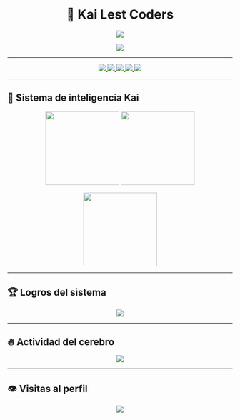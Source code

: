 <!-- 🧠 Cabecera con estilo -->
<h1 align="center">🚀 Kai Lest Coders</h1>
<p align="center">
   <img src="https://readme-typing-svg.herokuapp.com?size=22&duration=4000&color=2C3E50&center=true&vCenter=true&lines=🤖+Developer;🧠+Thinker;⚡+Innovator;🚀+Code+Never+Dies" />
</p>

<!-- 💻 Tarjeta de presentación -->
<p align="center">
<a href="https://Kazumi258.my.id">
  <img src="https://cardivo.vercel.app/api?name=Kai%20Lest%20Coders&description=Creando%20soluciones%20inteligentes%20con%20código%20y%20pasión&image=https://avatars.githubusercontent.com/Kazumi258&backgroundColor=%23ffffff&github=Kai&pattern=topography&colorPattern=%23dfe6e9&site=Kazumi258.my.id"/>
</a>
</p>

---

<!-- 🌐 Redes sociales -->
<p align="center">
  <a href="https://instagram.com/jcristianmf">
    <img src="https://img.shields.io/badge/Instagram-E4405F?style=for-the-badge&logo=instagram&logoColor=white"/> 
  </a>
  <a href="https://wa.me/+51">
    <img src="https://img.shields.io/badge/WhatsApp-25D366?style=for-the-badge&logo=whatsapp&logoColor=white" />
  </a>
  <a href="https://www.paypal.me/">
    <img src="https://img.shields.io/badge/Paypal-003087?style=for-the-badge&logo=paypal&logoColor=white" /> 
  </a>
  <a href="https://youtube.com/@">
    <img src="https://img.shields.io/badge/YouTube-Kazumi-ff0000?style=for-the-badge&logo=youtube&logoColor=white"/>
  </a>
  <a href="https://github.com/Kazumi258">
    <img src="https://img.shields.io/badge/GitHub-Kai%20Lest%20Coders-000000?style=for-the-badge&logo=github&logoColor=white" />
  </a>
</p>

---

<!-- ⚡ Stats nivel cerebro -->
## 🧠 Sistema de inteligencia Kai
<p align="center">
  <img src="https://github-readme-stats.vercel.app/api?username=Kazumi258&show_icons=true&theme=default&hide_border=true" height="165"/>
  <img src="https://github-readme-streak-stats.herokuapp.com/?user=Kazumi258&theme=default&hide_border=true" height="165"/>
</p>

<p align="center">
  <img src="https://github-readme-stats.vercel.app/api/top-langs/?username=Kazumi258&layout=compact&theme=default&hide_border=true" height="165"/>
</p>

---

<!-- 🏆 Trofeos -->
## 🏆 Logros del sistema
<p align="center">
  <img src="https://github-profile-trophy.vercel.app/?username=Kazumi258&theme=flat&no-frame=true&row=1&column=6" />
</p>

---

<!-- 🌌 Gráfico contribuciones -->
## 🔥 Actividad del cerebro
<p align="center">
  <img src="https://github-readme-activity-graph.vercel.app/graph?username=Kazumi258&theme=github-light" />
</p>

---

<!-- 👁️ Contador de visitas -->
## 👁️ Visitas al perfil
<p align="center">
  <img src="https://komarev.com/ghpvc/?username=Kazumi258&style=for-the-badge&color=blue" />
</p>
